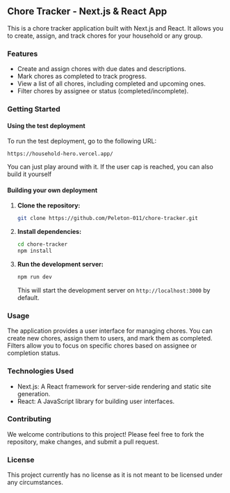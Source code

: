 ## Chore Tracker - Next.js & React App

This is a chore tracker application built with Next.js and React. It allows you to create, assign, and track chores for your household or any group.

### Features

* Create and assign chores with due dates and descriptions.
* Mark chores as completed to track progress.
* View a list of all chores, including completed and upcoming ones.
* Filter chores by assignee or status (completed/incomplete).

### Getting Started

#### Using the test deployment

To run the test deployment, go to the following URL:


```
https://household-hero.vercel.app/
```

You can just play around with it. If the user cap is reached, you can also build it yourself

#### Building your own deployment

1. **Clone the repository:**

   ```bash
   git clone https://github.com/Peleton-011/chore-tracker.git
   ```

2. **Install dependencies:**

   ```bash
   cd chore-tracker
   npm install
   ```

3. **Run the development server:**

   ```bash
   npm run dev
   ```

   This will start the development server on `http://localhost:3000` by default.

### Usage

The application provides a user interface for managing chores. You can create new chores, assign them to users, and mark them as completed. Filters allow you to focus on specific chores based on assignee or completion status.

### Technologies Used

* Next.js: A React framework for server-side rendering and static site generation.
* React: A JavaScript library for building user interfaces.

### Contributing

We welcome contributions to this project! Please feel free to fork the repository, make changes, and submit a pull request.

### License

This project currently has no license as it is not meant to be licensed under any circumstances.
